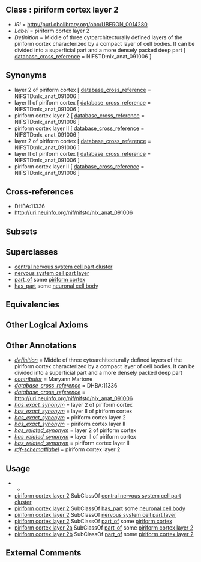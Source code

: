 
## Class : piriform cortex layer 2

 * *IRI* = http://purl.obolibrary.org/obo/UBERON_0014280
 * *Label* = piriform cortex layer 2
 * *Definition* = Middle of three cytoarchitecturally defined layers of the piriform cortex characterized by a compact layer of cell bodies. It can be divided into a superficial part and a more densely packed deep part [ [database_cross_reference](../../ef/oboInOwl#hasDbXref.md) = NIFSTD:nlx_anat_091006 ]

## Synonyms

 * layer 2 of piriform cortex [ [database_cross_reference](../../ef/oboInOwl#hasDbXref.md) = NIFSTD:nlx_anat_091006 ]
 * layer II of piriform cortex [ [database_cross_reference](../../ef/oboInOwl#hasDbXref.md) = NIFSTD:nlx_anat_091006 ]
 * piriform cortex layer 2 [ [database_cross_reference](../../ef/oboInOwl#hasDbXref.md) = NIFSTD:nlx_anat_091006 ]
 * piriform cortex layer II [ [database_cross_reference](../../ef/oboInOwl#hasDbXref.md) = NIFSTD:nlx_anat_091006 ]
 * layer 2 of piriform cortex [ [database_cross_reference](../../ef/oboInOwl#hasDbXref.md) = NIFSTD:nlx_anat_091006 ]
 * layer II of piriform cortex [ [database_cross_reference](../../ef/oboInOwl#hasDbXref.md) = NIFSTD:nlx_anat_091006 ]
 * piriform cortex layer II [ [database_cross_reference](../../ef/oboInOwl#hasDbXref.md) = NIFSTD:nlx_anat_091006 ]

## Cross-references

 * DHBA:11336
 * http://uri.neuinfo.org/nif/nifstd/nlx_anat_091006

## Subsets


## Superclasses

 * [central nervous system cell part cluster](../../UBERON/15/UBERON_0011215.md)
 * [nervous system cell part layer](../../UBERON/03/UBERON_0022303.md)
 * [part_of](../../BFO/50/BFO_0000050.md) some [piriform cortex](../../UBERON/25/UBERON_0004725.md)
 * [has_part](../../BFO/51/BFO_0000051.md) some [neuronal cell body](../../GO/25/GO_0043025.md)

## Equivalencies


## Other Logical Axioms


## Other Annotations

 * *[definition](../../IAO/15/IAO_0000115.md)* = Middle of three cytoarchitecturally defined layers of the piriform cortex characterized by a compact layer of cell bodies. It can be divided into a superficial part and a more densely packed deep part
 * *[contributor](../../or/contributor.md)* = Maryann Martone
 * *[database_cross_reference](../../ef/oboInOwl#hasDbXref.md)* = DHBA:11336
 * *[database_cross_reference](../../ef/oboInOwl#hasDbXref.md)* = http://uri.neuinfo.org/nif/nifstd/nlx_anat_091006
 * *[has_exact_synonym](../../ym/oboInOwl#hasExactSynonym.md)* = layer 2 of piriform cortex
 * *[has_exact_synonym](../../ym/oboInOwl#hasExactSynonym.md)* = layer II of piriform cortex
 * *[has_exact_synonym](../../ym/oboInOwl#hasExactSynonym.md)* = piriform cortex layer 2
 * *[has_exact_synonym](../../ym/oboInOwl#hasExactSynonym.md)* = piriform cortex layer II
 * *[has_related_synonym](../../ym/oboInOwl#hasRelatedSynonym.md)* = layer 2 of piriform cortex
 * *[has_related_synonym](../../ym/oboInOwl#hasRelatedSynonym.md)* = layer II of piriform cortex
 * *[has_related_synonym](../../ym/oboInOwl#hasRelatedSynonym.md)* = piriform cortex layer II
 * *[rdf-schema#label](../../el/rdf-schema#label.md)* = piriform cortex layer 2

## Usage

 * -
 * [piriform cortex layer 2](../../UBERON/80/UBERON_0014280.md) SubClassOf [central nervous system cell part cluster](../../UBERON/15/UBERON_0011215.md)
 * [piriform cortex layer 2](../../UBERON/80/UBERON_0014280.md) SubClassOf [has_part](../../BFO/51/BFO_0000051.md) some [neuronal cell body](../../GO/25/GO_0043025.md)
 * [piriform cortex layer 2](../../UBERON/80/UBERON_0014280.md) SubClassOf [nervous system cell part layer](../../UBERON/03/UBERON_0022303.md)
 * [piriform cortex layer 2](../../UBERON/80/UBERON_0014280.md) SubClassOf [part_of](../../BFO/50/BFO_0000050.md) some [piriform cortex](../../UBERON/25/UBERON_0004725.md)
 * [piriform cortex layer 2a](../../UBERON/40/UBERON_0022340.md) SubClassOf [part_of](../../BFO/50/BFO_0000050.md) some [piriform cortex layer 2](../../UBERON/80/UBERON_0014280.md)
 * [piriform cortex layer 2b](../../UBERON/41/UBERON_0022341.md) SubClassOf [part_of](../../BFO/50/BFO_0000050.md) some [piriform cortex layer 2](../../UBERON/80/UBERON_0014280.md)

## External Comments

